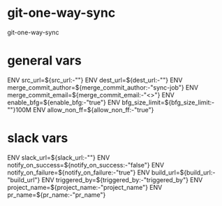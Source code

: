 # git-one-way-sync
git-one-way-sync

# general vars
ENV src_url=${src_url:-""}
ENV dest_url=${dest_url:-""} 
ENV merge_commit_author=${merge_commit_author:-"sync-job"}
ENV merge_commit_email=${merge_commit_email:-"<>"}
ENV enable_bfg=${enable_bfg:-"true"}
ENV bfg_size_limit=${bfg_size_limit:-""}100M
ENV allow_non_ff=${allow_non_ff:-"true"}

# slack vars
ENV slack_url=${slack_url:-""}
ENV notify_on_success=${notify_on_success:-"false"}
ENV notify_on_failure=${notify_on_failure:-"true"}
ENV build_url=${build_url:-"build_url"}
ENV triggered_by=${triggered_by:-"triggered_by"}
ENV project_name=${project_name:-"project_name"}
ENV pr_name=${pr_name:-"pr_name"}